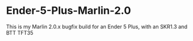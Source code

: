 # Ender-5-Plus-Marlin-2.0
This is my Marlin 2.0.x bugfix build for an Ender 5 Plus, with an SKR1.3 and BTT TFT35
